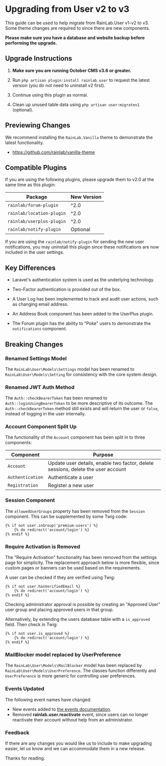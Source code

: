 # Upgrading from User v2 to v3

This guide can be used to help migrate from RainLab.User v1-v2 to v3. Some theme changes are required to since there are new components.

**Please make sure you have a database and website backup before performing the upgrade.**

## Upgrade Instructions

1. **Make sure you are running October CMS v3.6 or greater.**

1. Run `php artisan plugin:install rainlab.user` to request the latest version (you do not need to uninstall v2 first).

1. Continue using this plugin as normal.

1. Clean up unused table data using `php artisan user:migratev1` (optional).

## Previewing Changes

We recommend installing the `RainLab.Vanilla` theme to demonstrate the latest functionality.

- https://github.com/rainlab/vanilla-theme

## Compatible Plugins

If you are using the following plugins, please upgrade them to v2.0 at the same time as this plugin:

Package | New Version
------- | -----------
`rainlab/forum-plugin` | ^2.0
`rainlab/location-plugin` | ^2.0
`rainlab/userplus-plugin` | ^2.0
`rainlab/notify-plugin` | Optional

If you are using the `rainlab/notify-plugin` for sending the new user notifications, you may uninstall this plugin since these notifications are now included in the user settings.

## Key Differences

- Laravel's authentication system is used as the underlying technology.

- Two-Factor authentication is provided out of the box.

- A User Log has been implemented to track and audit user actions, such as changing email address.

- An Address Book component has been added to the UserPlus plugin.

- The Forum plugin has the ability to "Poke" users to demonstrate the `notifications` component.

## Breaking Changes

### Renamed Settings Model

The `RainLab\User\Models\Settings` model has been renamed to `RainLab\User\Models\Setting` for consistency with the core system design.

### Renamed JWT Auth Method

The `Auth::checkBearerToken` has been renamed to `Auth::loginUsingBearerToken` to be more descriptive of its outcome. The `Auth::checkBearerToken` method still exists and will return the user or `false`, instead of logging in the user internally.

### Account Component Split Up

The functionality of the `Account` component has been split in to three components:

Component | Purpose
--------- | ---------
`Account` | Update user details, enable two factor, delete sessions, delete the user account
`Authentication` | Authenticate a user
`Registration` | Register a new user

### Session Component

The `allowedUserGroups` property has been removed from the `Session` component. This can be supplemented by some Twig code:

```twig
{% if not user.inGroup('premium-users') %}
    {% do redirect('account/login') %}
{% endif %}
```

### Require Activation is Removed

The "Require Activation" functionality has been removed from the settings page for simplicity. The replacement approach below is more flexible, since custom pages or banners can be used based on the requirements.

A user can be checked if they are verified using Twig:

```twig
{% if not user.hasVerifiedEmail %}
    {% do redirect('account/login') %}
{% endif %}
```

Checking administrator approval is possible by creating an "Approved User" user group and placing approved users in that group.

Alternatively, by extending the users database table with a `is_approved` field. Then check in Twig:

```twig
{% if not user.is_approved %}
    {% do redirect('account/login') %}
{% endif %}
```

### MailBlocker model replaced by UserPreference

The `RainLab\User\Models\MailBlocker` model has been replaced by `RainLab\User\Models\UserPreference`. The classes function differently and `UserPreference` is more generic for controlling user preferences.

### Events Updated

The following event names have changed:

- New events added to [the events documentation](./docs/events.md).
- Removed **rainlab.user.reactivate** event, since users can no longer reactivate their account without help from an administrator.

### Feedback

If there are any changes you would like us to include to make upgrading easier, let us know and we can accommodate them in a new release.

Thanks for reading.

